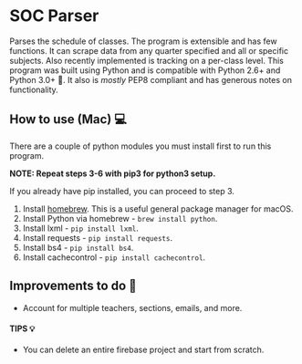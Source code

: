 # SOC Parser
Parses the schedule of classes. The program is extensible and has few functions. It can scrape data from any quarter specified and all or specific subjects. Also recently implemented is tracking on a per-class level. This program was built using Python and is compatible with Python 2.6+ and Python 3.0+ :snake:. It also is _mostly_ PEP8 compliant and has generous notes on functionality.

## How to use (Mac) :computer:
There are a couple of python modules you must install first to run this program.

**NOTE: Repeat steps 3-6 with pip3 for python3 setup.**

If you already have pip installed, you can proceed to step 3.

1. Install [homebrew](https://brew.sh). This is a useful general package manager for macOS. 
2. Install Python via homebrew - `brew install python`. 
3. Install lxml - `pip install lxml`.
4. Install requests - `pip install requests`.
5. Install bs4 - `pip install bs4`.
6. Install cachecontrol - `pip install cachecontrol`.

## Improvements to do :wrench:
* Account for multiple teachers, sections, emails, and more.

#### TIPS :bulb:
* You can delete an entire firebase project and start from scratch.

